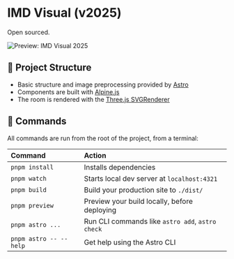 # IMD Visual (v2025)

Open sourced. 

![Preview: IMD Visual 2025](https://github.com/user-attachments/assets/35e38be4-3e46-4102-aaa7-d634d3070e93)

## 🚀 Project Structure

- Basic structure and image preprocessing provided by [Astro](https://astro.build/)
- Components are built with [Alpine.js](https://alpinejs.dev/)
- The room is rendered with the [Three.js SVGRenderer](https://threejs.org/docs/#examples/en/renderers/SVGRenderer)

## 🧞 Commands

All commands are run from the root of the project, from a terminal:

| Command                   | Action                                           |
| :------------------------ | :----------------------------------------------- |
| `pnpm install`            | Installs dependencies                            |
| `pnpm watch`              | Starts local dev server at `localhost:4321`      |
| `pnpm build`              | Build your production site to `./dist/`          |
| `pnpm preview`            | Preview your build locally, before deploying     |
| `pnpm astro ...`          | Run CLI commands like `astro add`, `astro check` |
| `pnpm astro -- --help`    | Get help using the Astro CLI                     |

